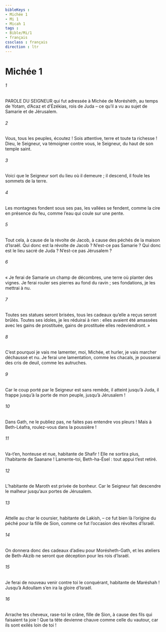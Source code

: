 ```yaml
---
bibleKeys : 
- Michée 1
- Mi 1
- Micah 1
tags : 
- Bible/Mi/1
- français
cssclass : français
direction : ltr
---
```


# Michée 1

###### 1
PAROLE DU SEIGNEUR qui fut adressée à Michée de Moréshèth, au temps de Yotam, d’Acaz et d’Ézékias, rois de Juda – ce qu’il a vu au sujet de Samarie et de Jérusalem.
###### 2
Vous, tous les peuples, écoutez !
Sois attentive, terre et toute ta richesse !
Dieu, le Seigneur, va témoigner contre vous,
le Seigneur, du haut de son temple saint.
###### 3
Voici que le Seigneur sort du lieu où il demeure ;
il descend, il foule les sommets de la terre.
###### 4
Les montagnes fondent sous ses pas,
les vallées se fendent,
comme la cire en présence du feu,
comme l’eau qui coule sur une pente.
###### 5
Tout cela, à cause de la révolte de Jacob,
à cause des péchés de la maison d’Israël.
Qui donc est la révolte de Jacob ?
N’est-ce pas Samarie ?
Qui donc est le lieu sacré de Juda ?
N’est-ce pas Jérusalem ?
###### 6
« Je ferai de Samarie un champ de décombres,
une terre où planter des vignes.
Je ferai rouler ses pierres au fond du ravin ;
ses fondations, je les mettrai à nu.
###### 7
Toutes ses statues seront brisées,
tous les cadeaux qu’elle a reçus seront brûlés.
Toutes ses idoles, je les réduirai à rien :
elles avaient été amassées avec les gains de prostituée,
gains de prostituée elles redeviendront. »
###### 8
C’est pourquoi je vais me lamenter, moi, Michée, et hurler,
je vais marcher déchaussé et nu.
Je ferai une lamentation, comme les chacals,
je pousserai des cris de deuil, comme les autruches.
###### 9
Car le coup porté par le Seigneur est sans remède,
il atteint jusqu’à Juda,
il frappe jusqu’à la porte de mon peuple,
jusqu’à Jérusalem !
###### 10
Dans Gath, ne le publiez pas,
ne faites pas entendre vos pleurs !
Mais à Beth-Léafra,
roulez-vous dans la poussière !
###### 11
Va-t’en, honteuse et nue,
habitante de Shafir !
Elle ne sortira plus,
l’habitante de Saanane !
Lamente-toi, Beth-ha-Ésel :
tout appui t’est retiré.
###### 12
L’habitante de Maroth est privée de bonheur.
Car le Seigneur fait descendre le malheur
jusqu’aux portes de Jérusalem.
###### 13
Attelle au char le coursier,
habitante de Lakish,
– ce fut bien là l’origine du péché pour la fille de Sion, comme ce fut l’occasion des révoltes d’Israël.
###### 14
On donnera donc des cadeaux d’adieu
pour Morésheth-Gath,
et les ateliers de Beth-Akzib
ne seront que déception pour les rois d’Israël.
###### 15
Je ferai de nouveau venir contre toi le conquérant,
habitante de Maréshah !
Jusqu’à Adoullam s’en ira
la gloire d’Israël.
###### 16
Arrache tes cheveux,
rase-toi le crâne, fille de Sion,
à cause des fils qui faisaient ta joie !
Que ta tête devienne chauve comme celle du vautour,
car ils sont exilés loin de toi !
